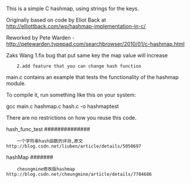 This is a simple C hashmap, using strings for the keys.

Originally based on code by Eliot Back at http://elliottback.com/wp/hashmap-implementation-in-c/

Reworked by Pete Warden - http://petewarden.typepad.com/searchbrowser/2010/01/c-hashmap.html

Zaks Wang
        1.fix bug that put same key the map value will increase

        2.add feature that you can change hash function

main.c contains an example that tests the functionality of the hashmap module.

To compile it, run something like this on your system:

gcc main.c hashmap.c hash.c -o hashmaptest

There are no restrictions on how you reuse this code.

hash_func_test
##############

        一个字符串hash函数的评测,原文http://blog.csdn.net/liuben/article/details/5050697
hashMap
#######

        cheungmine修改版hashmap http://blog.csdn.net/cheungmine/article/details/7704686


